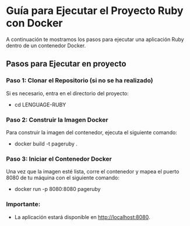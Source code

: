 # Guía para Ejecutar el Proyecto Ruby con Docker

A continuación te mostramos los pasos para ejecutar una aplicación Ruby dentro de un contenedor Docker.

## Pasos para Ejecutar en proyecto

### Paso 1: Clonar el Repositorio (si no se ha realizado)

Si es necesario, entra en el directorio del proyecto:

- cd LENGUAGE-RUBY

### Paso 2: Construir la Imagen Docker

Para construir la imagen del contenedor, ejecuta el siguiente comando:

- docker build -t pageruby .

### Paso 3: Iniciar el Contenedor Docker

Una vez que la imagen esté lista, corre el contenedor y mapea el puerto 8080 de tu máquina con el siguiente comando:

- docker run -p 8080:8080 pageruby

### Importante:

- La aplicación estará disponible en [http://localhost:8080](http://localhost:8080).